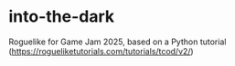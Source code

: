 # into-the-dark
Roguelike for Game Jam 2025, based on a Python tutorial (https://rogueliketutorials.com/tutorials/tcod/v2/)
